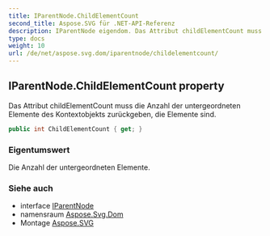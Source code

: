 ```yaml
---
title: IParentNode.ChildElementCount
second_title: Aspose.SVG für .NET-API-Referenz
description: IParentNode eigendom. Das Attribut childElementCount muss die Anzahl der untergeordneten Elemente des Kontextobjekts zurückgeben die Elemente sind.
type: docs
weight: 10
url: /de/net/aspose.svg.dom/iparentnode/childelementcount/
---
```

## IParentNode.ChildElementCount property

Das Attribut childElementCount muss die Anzahl der untergeordneten Elemente des Kontextobjekts zurückgeben, die Elemente sind.

```csharp
public int ChildElementCount { get; }
```

### Eigentumswert

Die Anzahl der untergeordneten Elemente.

### Siehe auch

* interface [IParentNode](../)
* namensraum [Aspose.Svg.Dom](../../iparentnode/)
* Montage [Aspose.SVG](../../../)


